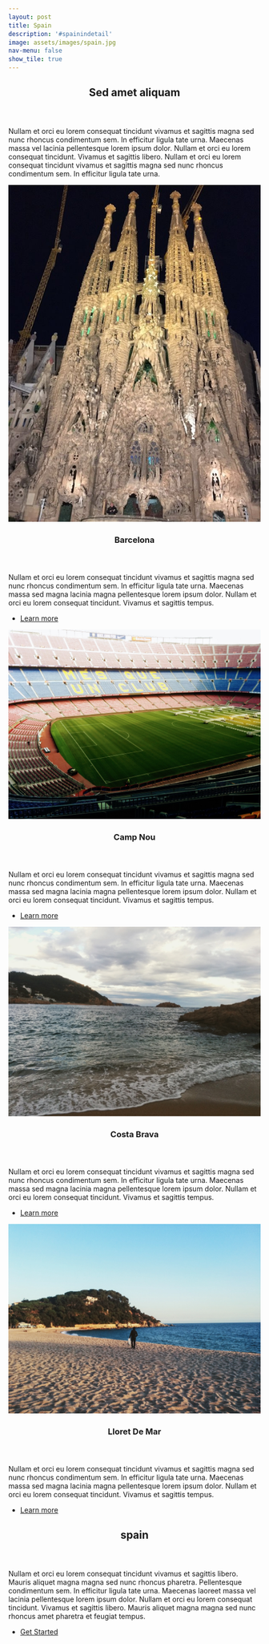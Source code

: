 ```yaml
---
layout: post
title: Spain
description: '#spainindetail'
image: assets/images/spain.jpg
nav-menu: false
show_tile: true
---
```


<!-- Main -->
<div id="main">

<!-- One -->
<section id="one">
	<div class="inner">
		<header class="major">
			<h2>Sed amet aliquam</h2>
		</header>
		<p>Nullam et orci eu lorem consequat tincidunt vivamus et sagittis magna sed nunc rhoncus condimentum sem. In efficitur ligula tate urna. Maecenas massa vel lacinia pellentesque lorem ipsum dolor. Nullam et orci eu lorem consequat tincidunt. Vivamus et sagittis libero. Nullam et orci eu lorem consequat tincidunt vivamus et sagittis magna sed nunc rhoncus condimentum sem. In efficitur ligula tate urna.</p>
	</div>
</section>

<!-- Two -->
<section id="two" class="spotlights">
	<section>
		<a href="spain.html" class="image">
			<img src="assets/images/spain.jpg" alt="" data-position="center center" />
		</a>
		<div class="content">
			<div class="inner">
				<header class="major">
					<h3>Barcelona</h3>
				</header>
				<p>Nullam et orci eu lorem consequat tincidunt vivamus et sagittis magna sed nunc rhoncus condimentum sem. In efficitur ligula tate urna. Maecenas massa sed magna lacinia magna pellentesque lorem ipsum dolor. Nullam et orci eu lorem consequat tincidunt. Vivamus et sagittis tempus.</p>
				<ul class="actions">
					<li><a href="spain.html" class="button">Learn more</a></li>
				</ul>
			</div>
		</div>
	</section>
	<section>
		<a href="spain.html" class="image">
			<img src="assets/images/campnou.jpg" alt="" data-position="top center" />
		</a>
		<div class="content">
			<div class="inner">
				<header class="major">
					<h3>Camp Nou</h3>
				</header>
				<p>Nullam et orci eu lorem consequat tincidunt vivamus et sagittis magna sed nunc rhoncus condimentum sem. In efficitur ligula tate urna. Maecenas massa sed magna lacinia magna pellentesque lorem ipsum dolor. Nullam et orci eu lorem consequat tincidunt. Vivamus et sagittis tempus.</p>
				<ul class="actions">
					<li><a href="spain.html" class="button">Learn more</a></li>
				</ul>
			</div>
		</div>
	</section>
	<section>
		<a href="spain.html" class="image">
			<img src="assets/images/costabrava.jpg" alt="" data-position="25% 25%" />
		</a>
		<div class="content">
			<div class="inner">
				<header class="major">
					<h3>Costa Brava</h3>
				</header>
				<p>Nullam et orci eu lorem consequat tincidunt vivamus et sagittis magna sed nunc rhoncus condimentum sem. In efficitur ligula tate urna. Maecenas massa sed magna lacinia magna pellentesque lorem ipsum dolor. Nullam et orci eu lorem consequat tincidunt. Vivamus et sagittis tempus.</p>
				<ul class="actions">
					<li><a href="spain.html" class="button">Learn more</a></li>
				</ul>
			</div>
		</div>
	</section>
  <section>
    <a href="spain.html" class="image">
      <img src="assets/images/lloret.jpg" alt="" data-position="top center" />
    </a>
    <div class="content">
      <div class="inner">
        <header class="major">
          <h3>Lloret De Mar</h3>
        </header>
        <p>Nullam et orci eu lorem consequat tincidunt vivamus et sagittis magna sed nunc rhoncus condimentum sem. In efficitur ligula tate urna. Maecenas massa sed magna lacinia magna pellentesque lorem ipsum dolor. Nullam et orci eu lorem consequat tincidunt. Vivamus et sagittis tempus.</p>
        <ul class="actions">
          <li><a href="spain.html" class="button">Learn more</a></li>
        </ul>
      </div>
    </div>
  </section>
</section>

<!-- Three -->
<section id="three">
	<div class="inner">
		<header class="major">
			<h2>spain</h2>
		</header>
		<p>Nullam et orci eu lorem consequat tincidunt vivamus et sagittis libero. Mauris aliquet magna magna sed nunc rhoncus pharetra. Pellentesque condimentum sem. In efficitur ligula tate urna. Maecenas laoreet massa vel lacinia pellentesque lorem ipsum dolor. Nullam et orci eu lorem consequat tincidunt. Vivamus et sagittis libero. Mauris aliquet magna magna sed nunc rhoncus amet pharetra et feugiat tempus.</p>
		<ul class="actions">
			<li><a href="spain.html" class="button next">Get Started</a></li>
		</ul>
	</div>
</section>

</div>
